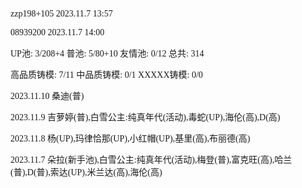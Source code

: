 <font face="Fira Code">

zzp198+105 2023.11.7 13:57

08939200 2023.11.7 14:00

UP池: 3/208+4  普池: 5/80+10  友情池: 0/12  总共: 314

高品质铸模: 7/11  中品质铸模: 0/1  XXXXX铸模: 0/0

2023.11.10 桑迪(普)

2023.11.9 吉萝婷(普),白雪公主:纯真年代(活动),毒蛇(UP),海伦(高),D(高)

2023.11.8 杨(UP),玛律恰那(UP),小红帽(UP),基里(高),布丽德(高)

2023.11.7 朵拉(新手池),白雪公主:纯真年代(活动),梅登(普),富克旺(高),哈兰(普),D(普),索达(UP),米兰达(高),海伦(高)

</font>
